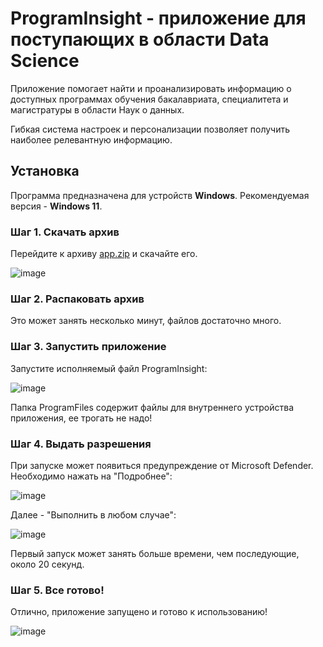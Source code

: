 # ProgramInsight - приложение для поступающих в области Data Science
Приложение помогает найти и проанализировать информацию о доступных программах обучения бакалавриата, специалитета и магистратуры в области Наук о данных.

Гибкая система настроек и персонализации позволяет получить наиболее релевантную информацию.
## Установка
Программа предназначена для устройств **Windows**. Рекомендуемая версия - **Windows 11**.
### Шаг 1. Скачать архив
Перейдите к архиву [app.zip](https://github.com/brshtsk/programInsight-prod/blob/master/app.zip) и скачайте его.

![image](https://github.com/user-attachments/assets/b7b7d0c0-e940-4d6e-a4ca-8722ec8372d2)
### Шаг 2. Распаковать архив
Это может занять несколько минут, файлов достаточно много.
### Шаг 3. Запустить приложение
Запустите исполняемый файл ProgramInsight:

![image](https://github.com/user-attachments/assets/56c6ebcb-403b-4de3-b028-bb830f5898aa)

Папка ProgramFiles содержит файлы для внутреннего устройства приложения, ее трогать не надо!
### Шаг 4. Выдать разрешения
При запуске может появиться предупреждение от Microsoft Defender. Необходимо нажать на "Подробнее":

![image](https://github.com/user-attachments/assets/97f39f01-b638-474c-81b9-fa20fd67c921)

Далее - "Выполнить в любом случае":

![image](https://github.com/user-attachments/assets/f2c7191f-fabb-482b-a011-336e74444543)

Первый запуск может занять больше времени, чем последующие, около 20 секунд.
### Шаг 5. Все готово!
Отлично, приложение запущено и готово к использованию!

![image](https://github.com/user-attachments/assets/21e98ef0-e92c-4bf8-8e52-46312d75a055)
